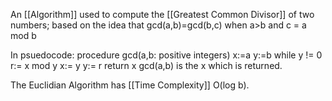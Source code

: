
An [[Algorithm]] used to compute the [[Greatest Common Divisor]] of two numbers; based on the idea that gcd(a,b)=gcd(b,c) when a>b and c = a mod b

In psuedocode:
	procedure gcd(a,b: positive integers)
	x:=a
	y:=b
	while y != 0
		r:= x mod y
		x:= y
		y:= r
	return x
gcd(a,b) is the x which is returned.

The Euclidian Algorithm has [[Time Complexity]] O(log b).
